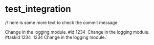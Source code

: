 # test_integration

// here is some more text to check the commit message

Change in the logging module. #id 1234`
`Change in the logging module. #taskid 1234`
`1234 Change in the logging module.`

